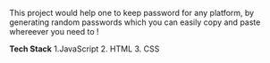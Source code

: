 This project would help one to keep password for any platform, by generating random passwords which you can easily copy and paste whereever you need to !

**Tech Stack** 
1.JavaScript
2. HTML
3. CSS

